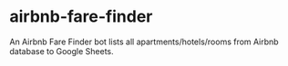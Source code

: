 # airbnb-fare-finder
An Airbnb Fare Finder bot lists all apartments/hotels/rooms from Airbnb database to Google Sheets. 
